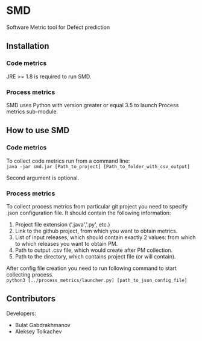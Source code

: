 # SMD
Software Metric tool for Defect prediction

## Installation ##

### Code metrics ###

JRE >= 1.8 is required to run SMD.

### Process metrics ###

SMD uses Python with version greater or equal 3.5 to launch Process metrics sub-module.

## How to use SMD ##

### Code metrics ###

To collect code metrics run from a command line:    
`java -jar smd.jar [Path_to_project] [Path_to_folder_with_csv_output]`

Second argument is optional.

### Process metrics ###

To collect process metrics from particular git project you need to specify .json configuration file.
It should contain the following information:
1) Project file extension ('.java','.py', etc.)
2) Link to the github project, from which you want to obtain metrics.
3) List of input releases, which should contain exactly 2 values: from which to which releases you want to obtain PM.
4) Path to output .csv file, which would create after PM collection. 
5) Path to the directory, which contains project file (or will contain).

After config file creation you need to run following command to start collecting process.   
`python3 [../process_metrics/launcher.py] [path_to_json_config_file]`

## Contributors ##

Developers:

* Bulat Gabdrakhmanov
* Aleksey Tolkachev
